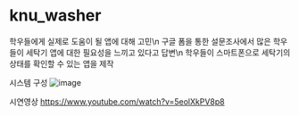 # knu_washer

학우들에게 실제로 도움이 될 앱에 대해 고민\n
구글 폼을 통한 설문조사에서 많은 학우들이 세탁기 앱에 대한 필요성을 느끼고 있다고 답변\n
학우들이 스마트폰으로 세탁기의 상태를 확인할 수 있는 앱을 제작


시스템 구성
![image](https://user-images.githubusercontent.com/33195517/114324458-030b3380-9b65-11eb-821f-75017d8c7c59.png)


시연영상
https://www.youtube.com/watch?v=5eolXkPV8p8
